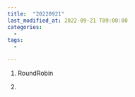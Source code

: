 ```yaml
---
title:  "20220921"
last_modified_at: 2022-09-21 T09:00:00
categories:
  - 
tags: 
  - 

---
```


1. RoundRobin 

2. 